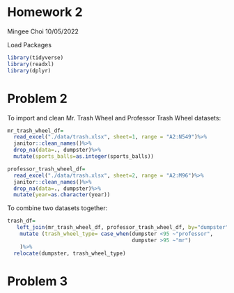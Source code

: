 Homework 2
================
Mingee Choi
10/05/2022

Load Packages

``` r
library(tidyverse)
library(readxl)
library(dplyr)
```

# Problem 2

To import and clean Mr. Trash Wheel and Professor Trash Wheel datasets:

``` r
mr_trash_wheel_df=
  read_excel("./data/trash.xlsx", sheet=1, range = "A2:N549")%>%
  janitor::clean_names()%>%
  drop_na(data=., dumpster)%>%
  mutate(sports_balls=as.integer(sports_balls))

professor_trash_wheel_df=
  read_excel("./data/trash.xlsx", sheet=2, range = "A2:M96")%>%
  janitor::clean_names()%>%
  drop_na(data=., dumpster)%>%
  mutate(year=as.character(year))
```

To combine two datasets together:

``` r
trash_df=
   left_join(mr_trash_wheel_df, professor_trash_wheel_df, by="dumpster" , copy=TRUE)%>%
    mutate (trash_wheel_type= case_when(dumpster <95 ~"professor",
                                        dumpster >95 ~"mr")
    )%>%
  relocate(dumpster, trash_wheel_type)
```

# Problem 3
